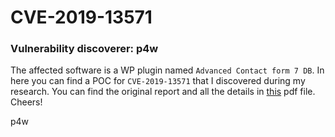 # CVE-2019-13571
### Vulnerability discoverer: p4w
The affected software is a WP plugin named `Advanced Contact form 7 DB`.
In here you can find a POC for `CVE-2019-13571` that I discovered during my research.
You can find the original report and all the details in <a href="./report.pdf">this</a> pdf file.
Cheers!

p4w
